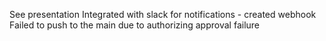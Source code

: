 See presentation
Integrated with slack for notifications - created webhook
Failed to push to the main due to authorizing approval failure
